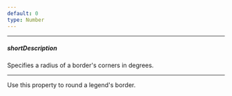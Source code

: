 ```yaml
---
default: 0
type: Number
---
```

---
##### shortDescription
Specifies a radius of a border's corners in degrees.

---
Use this property to round a legend's border.